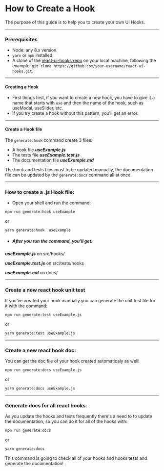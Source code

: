 # How to Create a Hook

The purpose of this guide is to help you to create your own UI Hooks. 

------------

### Prerequisites

- Node: any 8.x version.
- `yarn` or `npm` installed.
- A clone of the [react-ui-hooks repo](https://github.com/devthiago/react-ui-hooks) on your local machine, following the example:
`git clone https://github.com/your-username/react-ui-hooks.git`.

------------

#### Creating a Hook

- First things first, if you want to create a new hook, you have to give it a name that starts with `use` and then the name of the hook, such as useModal, useSlider, etc.
- if you try create a hook without this pattern, you'll get an error.

------------

#### Create a Hook file

The `generate:hook` command create 3 files:

- A hook file ***useExample.js***
- The tests file ***useExample.test.js*** 
- The documentation file ***useExample.md***

The hook and tests files must to be updated manually, the documentation file can be updated by the `generate:docs` command all at once.

------------

### How to create a .js Hook file:

- Open your shell and run the command:

```bash
npm run generate:hook useExample
```
or
```bash
yarn generate:hook  useExample
```

- #####  **After you run the command, you'll get:**

***useExample.js*** on src/hooks/ 

***useExample.test.js*** on src/tests/hooks 

***useExample.md*** on docs/

------------

### Create a new react hook unit test

If you've created your hook manually you can generate the unit test file for it with the command:

```bash
npm run generate:test useExample.js
```
or
```bash
yarn generate:test useExample.js
```

------------

### Create a new react hook doc:

You can get the doc file of your hook created automaticaly as well!

```bash
npm run generate:docs useExample.js
```
or
```bash
yarn generate:docs useExample.js
```
------------

### Generate docs for all react hooks:

As you update the hooks and tests frequently there's a need to to update the documentation, so you can do it for all of the hooks with:

```bash
npm run generate:docs
```
or

```bash
yarn generate:docs
```

This command is going to check all of your hooks and hooks tests and generate the documentation!
